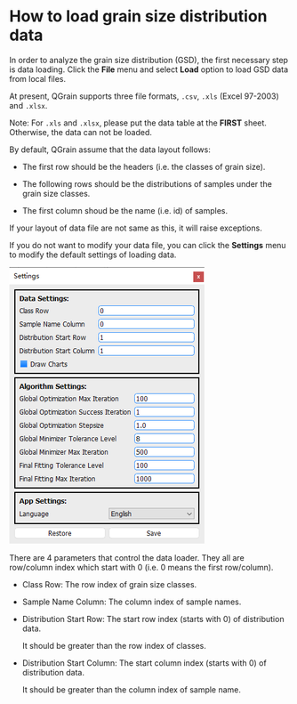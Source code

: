 # How to load grain size distribution data

In order to analyze the grain size distribution (GSD), the first necessary step is data loading. Click the **File** menu and select **Load** option to load GSD data from local files.

At present, QGrain supports three file formats, `.csv`, `.xls` (Excel 97-2003) and `.xlsx`.

Note: For `.xls` and `.xlsx`, please put the data table at the **FIRST** sheet. Otherwise, the data can not be loaded.

By default, QGrain assume that the data layout follows:

* The first row should be the headers (i.e. the classes of grain size).

* The following rows should be the distributions of samples under the grain size classes.

* The first column shoud be the name (i.e. id) of samples.

If your layout of data file are not same as this, it will raise exceptions.

If you do not want to modify your data file, you can click the **Settings** menu to modify the default settings of loading data.

![Setting Window](../figures/settings_window.png)

There are 4 parameters that control the data loader. They all are row/column index which start with 0 (i.e. 0 means the first row/column).

* Class Row: The row index of grain size classes.

* Sample Name Column: The column index of sample names.

* Distribution Start Row: The start row index (starts with 0) of distribution data.

  It should be greater than the row index of classes.

* Distribution Start Column: The start column index (starts with 0) of distribution data.

  It should be greater than the column index of sample name.
